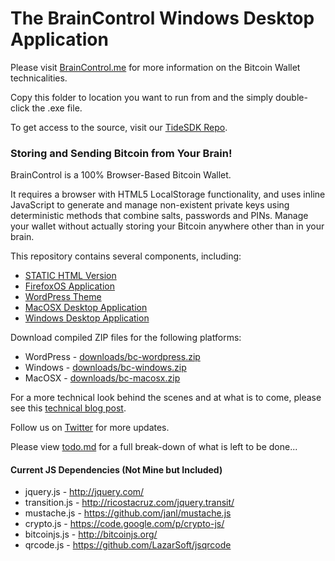# The BrainControl Windows Desktop Application

Please visit [BrainControl.me](http://braincontrol.me) for more information on the Bitcoin Wallet technicalities.

Copy this folder to location you want to run from and the simply double-click the .exe file.

To get access to the source, visit our [TideSDK Repo](https://github.com/msmalley/BrainControl/tideSDK).

### Storing and Sending Bitcoin from Your Brain!

BrainControl is a 100% Browser-Based Bitcoin Wallet.

It requires a browser with HTML5 LocalStorage functionality, and uses inline
JavaScript to generate and manage non-existent private keys using deterministic
methods that combine salts, passwords and PINs. Manage your wallet without
actually storing your Bitcoin anywhere other than in your brain.

This repository contains several components, including:

* [STATIC HTML Version](https://github.com/msmalley/BrainControl/tree/master/html/)
* [FirefoxOS Application](https://github.com/msmalley/BrainControl/tree/master/bc-firefox/)
* [WordPress Theme](https://github.com/msmalley/BrainControl/tree/master/bc-wordpress)
* [MacOSX Desktop Application](https://github.com/msmalley/BrainControl/tree/master/bc-macosx/)
* [Windows Desktop Application](https://github.com/msmalley/BrainControl/tree/master/bc-windows/)

Download compiled ZIP files for the following platforms:

* WordPress - [downloads/bc-wordpress.zip](https://github.com/msmalley/BrainControl/raw/master/downloads/bc-wordpress.zip)
* Windows - [downloads/bc-windows.zip](https://github.com/msmalley/BrainControl/raw/master/downloads/bc-windows.zip)
* MacOSX - [downloads/bc-macosx.zip](https://github.com/msmalley/BrainControl/raw/master/downloads/bc-macosx.zip)

For a more technical look behind the scenes and at what is to come, please see this
[technical blog post](http://betanomics.asia/blog/store-and-send-bitcoin-directly-from-your-brain-using-braincontrol).

Follow us on [Twitter](http://twitter.com/braincontrolme) for more updates.

Please view [todo.md](https://github.com/msmalley/BrainControl/tree/master/todo.md) for a full break-down of what is left to be done...

#### Current JS Dependencies (Not Mine but Included)

* jquery.js - http://jquery.com/
* transition.js - http://ricostacruz.com/jquery.transit/
* mustache.js - https://github.com/janl/mustache.js
* crypto.js - https://code.google.com/p/crypto-js/
* bitcoinjs.js - http://bitcoinjs.org/
* qrcode.js - https://github.com/LazarSoft/jsqrcode
